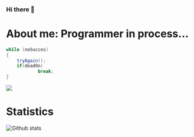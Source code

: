 ### Hi there 👋

# About me: Programmer in process...                                          

```java
while (noSucces)
{
    tryAgain();
    if(deadOn)
            break;
}
```
![](https://media.giphy.com/media/USV0ym3bVWQJJmNu3N/giphy.gif)

# Statistics
![Github stats](https://github-readme-stats.vercel.app/api?username=KenCuevas&theme=highcontrast&show_icons=true&count_private=true)
<!--
- 🔭 I’m currently working on ...
- 🌱 I’m currently learning ...
- 👯 I’m looking to collaborate on ...
- 🤔 I’m looking for help with ...
- 💬 Ask me about ...
- 📫 How to reach me: ...
- 😄 Pronouns: ...
- ⚡ Fun fact: ...
!-->

